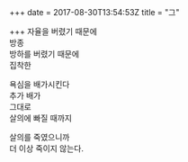+++
date = 2017-08-30T13:54:53Z
title = "그"

+++ 
자율을 버렸기 때문에   
방종   
방하를 버렸기 때문에   
집착한   
   
욕심을 배가시킨다   
추가 배가   
그대로   
살의에 빠질 때까지   
   
살의를 죽였으니까   
더 이상 죽이지 않는다.